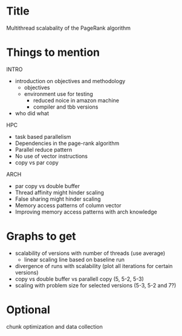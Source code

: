 
Title
=======================
Multithread scalabality of the PageRank algorithm

Things to mention
========================
INTRO
- introduction on objectives and methodology 
    - objectives
    - environment use for testing
        - reduced noice in amazon machine
        - compiler and tbb versions
- who did what

HPC
- task based parallelism
- Dependencies in the page-rank algorithm
- Parallel reduce pattern
- No use of vector instructions
- copy vs par copy

ARCH
- par copy vs double buffer
- Thread affinity might hinder scaling
- False sharing might hinder scaling
- Memory access patterns of column vector
- Improving memory access patterns with arch knowledge


Graphs to get
========================
- scalability of versions with number of threads (use average)
    - linear scaling line based on baseline run 
- divergence of runs with scalability (plot all iterations for certain versions)
- copy vs double buffer vs parallell copy (5, 5-2, 5-3)
- scaling with problem size for selected versions (5-3, 5-2 and 7?)

Optional
=============
chunk optimization and data collection 
